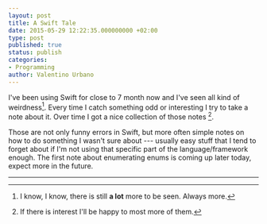 ```yaml
---
layout: post
title: A Swift Tale
date: 2015-05-29 12:22:35.000000000 +02:00
type: post
published: true
status: publish
categories:
- Programming
author: Valentino Urbano 
---
```


I've been using Swift for close to 7 month now and I've seen all kind of weirdness[^1]. Every time I catch something odd or interesting I try to take a note about it. Over time I got a nice collection of those notes [^2]. 

Those are not only funny errors in Swift, but more often simple notes on how to do something I wasn't sure about --- usually easy stuff that I tend to forget about if I'm not using that specific part of the language/framework enough. The first note about enumerating enums is coming up later today, expect more in the future.

---

[^1]: I know, I know, there is still **a lot** more to be seen. Always more.
[^2]: If there is interest I'll be happy to most more of them.
